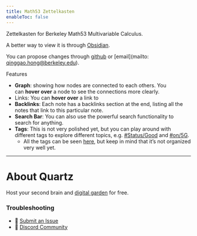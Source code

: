 ```yaml
---
title: Math53 Zettelkasten
enableToc: false
---
```

Zettelkasten for Berkeley Math53 Multivariable Calculus.

A better way to view it is through [Obsidian](https://obsidian.md/).

You can propose changes through [github](https://github.com/Qinggao1729/quartz) or [email](mailto: qinggao.hong@berkeley.edu).

Features
-   **Graph**: showing how nodes are connected to each others. You can **hover over** a node to see the connections more clearly.
- Links: You can **hover over** a link to 
-   **Backlinks**: Each note has a backlinks section at the end, listing all the notes that link to this particular note.
-   **Search Bar**: You can also use the powerful search functionality to search for anything.
-   **Tags**: This is not very polished yet, but you can play around with different tags to explore different topics, e.g. [#Status/Good](https://notes.aadam.dev/tags/Status/Good/) and [#on/5G](https://notes.aadam.dev/tags/on/5G/).
    -   All the tags can be seen [here](https://notes.aadam.dev/tags/), but keep in mind that it’s not organized very well yet.


___
# About Quartz
Host your second brain and [digital garden](https://jzhao.xyz/posts/networked-thought) for free. 

### Troubleshooting
- 🐛 [Submit an Issue](https://github.com/jackyzha0/quartz/issues)
- 👀 [Discord Community](https://discord.gg/cRFFHYye7t)
